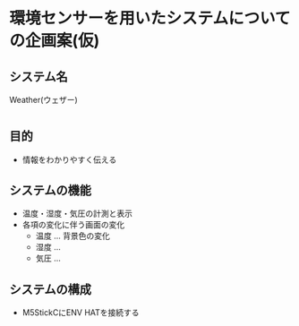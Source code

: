 # 環境センサーを用いたシステムについての企画案(仮)

## システム名
Weather(ウェザー)

# 
## 目的
- 情報をわかりやすく伝える
## システムの機能
- 温度・湿度・気圧の計測と表示
- 各項の変化に伴う画面の変化
    - 温度 … 背景色の変化
    - 湿度 … 
    - 気圧 … 
## システムの構成
- M5StickCにENV HATを接続する
